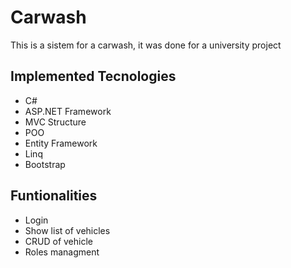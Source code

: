 # Carwash
 This is a sistem for a carwash, it was done for a university project

## Implemented Tecnologies 
- C#
- ASP.NET Framework
- MVC Structure
- POO
- Entity Framework
- Linq
- Bootstrap
## Funtionalities
- Login
- Show list of vehicles
- CRUD of vehicle
- Roles managment
